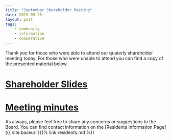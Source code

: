 ```yaml
---
title: "September Shareholder Meeting"
date: 2019-09-25
layout: post
tags:
    - community
    - information
    - cooperative
---
```


Thank you for those who were able to attend our quaterly shareholder meeting today. 
For those who were unable to attend you can find a copy of the presented material below.

# [Shareholder Slides](https://drive.google.com/open?id=1mv7-jykuekSjHbPw3_TpD_HmeMDi_kEl0exIugf6IBc)

# [Meeting minutes](https://drive.google.com/open?id=152Ck6NdhKsG3oBYtA04B8FVkW9NORO_Q)

As always, please feel free to share any concerns or suggestions to the Board.
You can find contact information on the [Residents Information Page]({{ site.baseurl }}{% link residents.md %})


